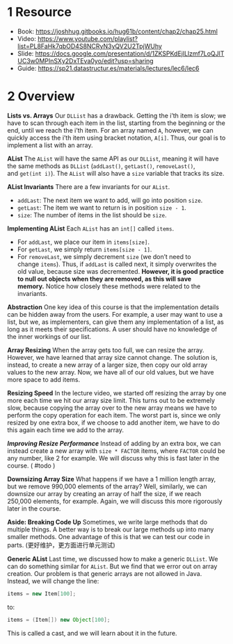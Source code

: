 # 1 Resource

-   Book: https://joshhug.gitbooks.io/hug61b/content/chap2/chap25.html
-   Video: https://www.youtube.com/playlist?list=PL8FaHk7qbOD4S8NCRyN3yQV2U2TpjWUhy
-   Slide: https://docs.google.com/presentation/d/1ZKSPKdEjlLlzmf7LoQJlTUC3w0MPInSXy2DxTEva0yo/edit?usp=sharing
-   Guide: https://sp21.datastructur.es/materials/lectures/lec6/lec6

# 2 Overview

**Lists vs. Arrays** Our `DLList` has a drawback. Getting the i’th item is slow; we have to scan through each item in the list, starting from the beginning or the end, until we reach the i’th item. For an array named `A`, however, we can quickly access the i’th item using bracket notation, `A[i]`. Thus, our goal is to implement a list with an array.

**AList** The `AList` will have the same API as our `DLList`, meaning it will have the same methods as `DLList` (`addLast()`, `getLast()`, `removeLast()`, and `get(int i)`). The `AList` will also have a `size` variable that tracks its size.

**AList Invariants** There are a few invariants for our `AList`.

-   `addLast`: The next item we want to add, will go into position `size`.
-   `getLast`: The item we want to return is in position `size - 1`.
-   `size`: The number of items in the list should be `size`.

**Implementing AList** Each `AList` has an `int[]` called `items`.

-   For `addLast`, we place our item in `items[size]`.
-   For `getLast`, we simply return `items[size - 1]`.
-   For `removeLast`, we simply decrement `size` (we don’t need to change `items`). Thus, if `addLast` is called next, it simply overwrites the old value, because size was decremented. **However, it is good practice to null out objects when they are removed, as this will save memory.** Notice how closely these methods were related to the invariants.

**Abstraction** One key idea of this course is that the implementation details can be hidden away from the users. For example, a user may want to use a list, but we, as implementers, can give them any implementation of a list, as long as it meets their specifications. A user should have no knowledge of the inner workings of our list.

**Array Resizing** When the array gets too full, we can resize the array. However, we have learned that array size cannot change. The solution is, instead, to create a new array of a larger size, then copy our old array values to the new array. Now, we have all of our old values, but we have more space to add items.

**Resizing Speed** In the lecture video, we started off resizing the array by one more each time we hit our array size limit. This turns out to be extremely slow, because copying the array over to the new array means we have to perform the copy operation for each item. The worst part is, since we only resized by one extra box, if we choose to add another item, we have to do this again each time we add to the array.

***Improving Resize Performance*** Instead of adding by an extra box, we can instead create a new array with `size * FACTOR` items, where `FACTOR` could be any number, like 2 for example. We will discuss why this is fast later in the course. ( #todo )

**Downsizing Array Size** What happens if we have a 1 million length array, but we remove 990,000 elements of the array? Well, similarly, we can downsize our array by creating an array of half the size, if we reach 250,000 elements, for example. Again, we will discuss this more rigorously later in the course.

**Aside: Breaking Code Up** Sometimes, we write large methods that do multiple things. A better way is to break our large methods up into many smaller methods. One advantage of this is that we can test our code in parts. (更好维护，更方面进行单元测试)

**Generic AList** Last time, we discussed how to make a generic `DLList`. We can do something similar for `AList`. But we find that we error out on array creation. Our problem is that generic arrays are not allowed in Java. Instead, we will change the line:

```java
items = new Item[100];
```

to:

```java
items = (Item[]) new Object[100];
```

This is called a cast, and we will learn about it in the future.

